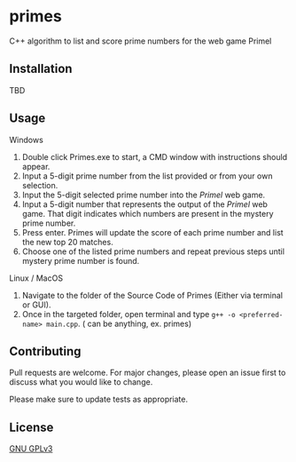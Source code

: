 # primes

C++ algorithm to list and score prime numbers for the web game Primel

## Installation

TBD

## Usage

Windows

1. Double click Primes.exe to start, a CMD window with instructions should appear.
2. Input a 5-digit prime number from the list provided or from your own selection.
3. Input the 5-digit selected prime number into the _Primel_ web game.
4. Input a 5-digit number that represents the output of the _Primel_ web game. That digit indicates which numbers are present in the mystery prime number.
5. Press enter. Primes will update the score of each prime number and list the new top 20 matches.
6. Choose one of the listed prime numbers and repeat previous steps until mystery prime number is found.

Linux / MacOS

1. Navigate to the folder of the Source Code of Primes (Either via terminal or GUI).
2. Once in the targeted folder, open terminal and type ```g++ -o <preferred-name> main.cpp```. (<preferred-name> can be anything, ex. primes)


## Contributing

Pull requests are welcome. For major changes, please open an issue first to discuss what you would like to change.

Please make sure to update tests as appropriate.

## License
[GNU GPLv3]()
